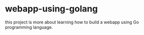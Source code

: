 # webapp-using-golang
this project is more about learning how to build a webapp using Go programming language.
